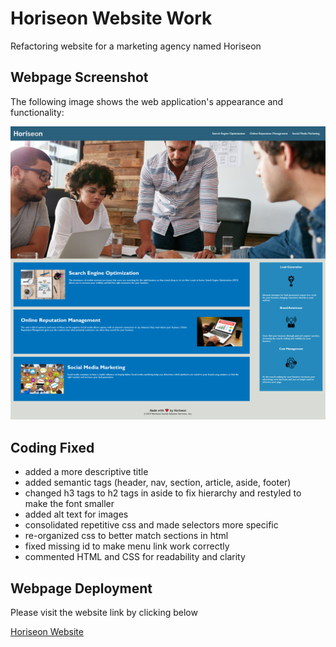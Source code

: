 # Horiseon Website Work
Refactoring website for a marketing agency named Horiseon

## Webpage Screenshot
The following image shows the web application's appearance and functionality:

![Webpage Screenshot](./assets/images/screenshot.png)

## Coding Fixed
* added a more descriptive title
* added semantic tags (header, nav, section, article, aside, footer)
* changed h3 tags to h2 tags in aside to fix hierarchy and restyled to make the font smaller
* added alt text for images
* consolidated repetitive css and made selectors more specific
* re-organized css to better match sections in html
* fixed missing id to make menu link work correctly
* commented HTML and CSS for readability and clarity

## Webpage Deployment
Please visit the website link by clicking below
    
[Horiseon Website](https://gianfrancodev.github.io/Horiseon-refactoring/)

